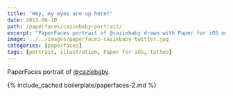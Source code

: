 ```yaml
---
title: "Hey, my eyes are up here!"
date: 2013-06-10
path: /paperfaces/caziebaby-portrait/
excerpt: "PaperFaces portrait of @caziebaby drawn with Paper for iOS on an iPad."
image: ../../images/paperfaces-caziebaby-twitter.jpg
categories: [paperfaces]
tags: [portrait, illustration, Paper for iOS, tattoo]
---
```


PaperFaces portrait of [@caziebaby](https://twitter.com/caziebaby).

{% include_cached boilerplate/paperfaces-2.md %}
